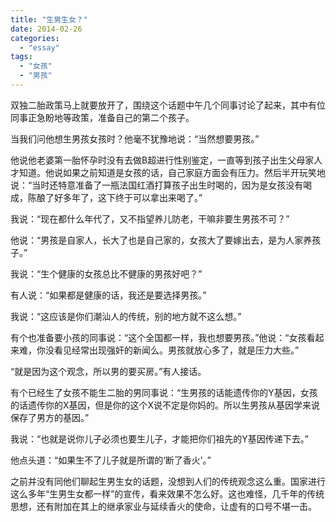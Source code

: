 ```yaml
---
title: "生男生女？"
date: 2014-02-26
categories: 
  - "essay"
tags: 
  - "女孩"
  - "男孩"
---
```


双独二胎政策马上就要放开了，围绕这个话题中午几个同事讨论了起来，其中有位同事正急盼地等政策，准备自己的第二个孩子。

当我们问他想生男孩女孩时？他毫不犹豫地说：“当然想要男孩。”

他说他老婆第一胎怀孕时没有去做B超进行性别鉴定，一直等到孩子出生父母家人才知道。他说如果之前知道是女孩的话，自己家庭方面会有压力。然后半开玩笑地说：“当时还特意准备了一瓶法国红酒打算孩子出生时喝的，因为是女孩没有喝成，陈酿了好多年了，这下终于可以拿出来喝了。”

我说：“现在都什么年代了，又不指望养儿防老，干嘛非要生男孩不可？”

他说：“男孩是自家人，长大了也是自己家的，女孩大了要嫁出去，是为人家养孩子。”

我说：“生个健康的女孩总比不健康的男孩好吧？”

有人说：“如果都是健康的话，我还是要选择男孩。”

我说：“这应该是你们潮汕人的传统，别的地方就不这么想。”

有个也准备要小孩的同事说：“这个全国都一样，我也想要男孩。”他说：“女孩看起来难，你没看见经常出现强奸的新闻么。男孩就放心多了，就是压力大些。”

“就是因为这个观念，所以男的要买房。”有人接话。

有个已经生了女孩不能生二胎的男同事说：“生男孩的话能遗传你的Y基因，女孩的话遗传你的X基因，但是你的这个X说不定是你妈的。所以生男孩从基因学来说保存了男方的基因。”

我说：“也就是说你儿子必须也要生儿子，才能把你们祖先的Y基因传递下去。”

他点头道：“如果生不了儿子就是所谓的‘断了香火’。”

之前并没有同他们聊起生男生女的话题，没想到人们的传统观念这么重。国家进行这么多年“生男生女都一样”的宣传，看来效果不怎么好。这也难怪，几千年的传统思想，还有附加在其上的继承家业与延续香火的使命，让虚有的口号不堪一击。

